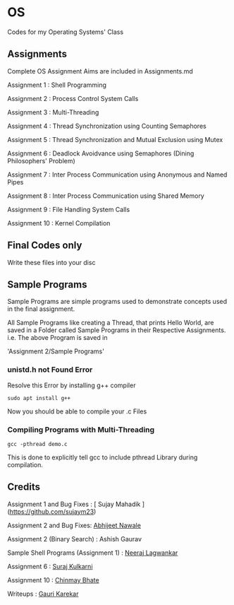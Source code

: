 # OS

Codes for my Operating Systems' Class

## Assignments

Complete OS Assignment Aims are included in Assignments.md

Assignment 1 : Shell Programming

Assignment 2 : Process Control System Calls

Assignment 3 : Multi-Threading

Assignment 4 : Thread Synchronization using Counting Semaphores

Assignment 5 : Thread Synchronization and Mutual Exclusion using Mutex

Assignment 6 : Deadlock Avoidvance using Semaphores (Dining Philosophers' Problem)

Assignment 7 : Inter Process Communication using Anonymous and Named Pipes

Assignment 8 : Inter Process Communication using Shared Memory

Assignment 9 : File Handling System Calls

Assignment 10 : Kernel Compilation

## Final Codes only

Write these files into your disc

## Sample Programs

Sample Programs are simple programs used to demonstrate concepts used in the final assignment.

All Sample Programs like creating a Thread, that prints Hello World, are saved in a Folder called Sample Programs in their Respective Assignments. i.e. The above Program is saved in

'Assignment 2/Sample Programs'

### unistd.h not Found Error

Resolve this Error by installing g++ compiler

`sudo apt install g++`

Now you should be able to compile your .c Files

### Compiling Programs with Multi-Threading

`gcc -pthread demo.c`

This is done to explicitly tell gcc to include pthread Library during compilation.

## Credits

Assignment 1 and Bug Fixes : [ Sujay Mahadik ] (https://github.com/sujaym23)

Assignment 2 and Bug Fixes: [ Abhijeet Nawale ](https://github.com/Abhinawale) 

Assignment 2 (Binary Search) : Ashish Gaurav

Sample Shell Programs (Assignment 1) : [ Neeraj Lagwankar ](https://github.com/FlashBlaze)

Assignment 6 : [ Suraj Kulkarni ](https://github.com/surajkool)

Assignment 10 : [ Chinmay Bhate ](https://github.com/chinmay13)

Writeups : [ Gauri Karekar ](https://github.com/gaurikarekar)